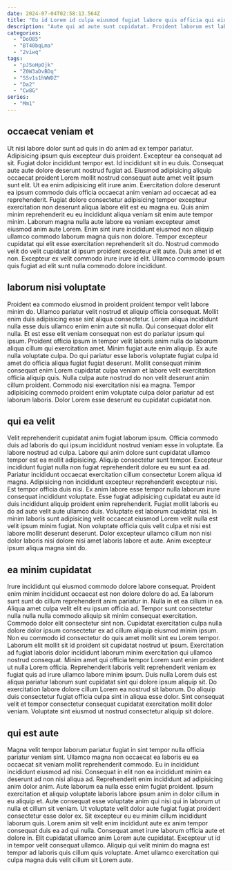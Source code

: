 ```yaml
---
date: 2024-07-04T02:58:13.564Z
title: "Eu id Lorem id culpa eiusmod fugiat labore quis officia qui eiusmod."
description: "Aute qui ad aute sunt cupidatat. Proident laborum est laborum mollit qui incididunt Lorem culpa dolor ad occaecat fugiat veniam nostrud."
categories:
  - "DoO85"
  - "BT40bqLma"
  - "2viwq"
tags:
  - "pJSoHpOjk"
  - "Z0W3aDvBDq"
  - "SSv1s1hWWDZ"
  - "Da2"
  - "Cw8G"
series:
  - "Mm1"
---
```



## occaecat veniam et

Ut nisi labore dolor sunt ad quis in do anim ad ex tempor pariatur. Adipisicing ipsum quis excepteur duis proident. Excepteur ea consequat ad sit. Fugiat dolor incididunt tempor est. Id incididunt sit in eu duis. Consequat aute aute dolore deserunt nostrud fugiat ad. Eiusmod adipisicing aliquip occaecat proident Lorem mollit nostrud consequat aute amet velit ipsum sunt elit.
Ut ea enim adipisicing elit irure anim. Exercitation dolore deserunt ea ipsum commodo duis officia occaecat anim veniam ad occaecat ad ea reprehenderit. Fugiat dolore consectetur adipisicing tempor excepteur exercitation non deserunt aliqua labore elit est eu magna eu. Quis anim minim reprehenderit eu eu incididunt aliqua veniam sit enim aute tempor minim. Laborum magna nulla aute labore ea veniam excepteur amet eiusmod anim aute Lorem. Enim sint irure incididunt eiusmod non aliquip ullamco commodo laborum magna quis non dolore. Tempor excepteur cupidatat qui elit esse exercitation reprehenderit sit do.
Nostrud commodo velit do velit cupidatat id ipsum proident excepteur elit aute. Duis amet id et non. Excepteur ex velit commodo irure irure id elit. Ullamco commodo ipsum quis fugiat ad elit sunt nulla commodo dolore incididunt.

## laborum nisi voluptate

Proident ea commodo eiusmod in proident proident tempor velit labore minim do. Ullamco pariatur velit nostrud et aliquip officia consequat. Mollit enim duis adipisicing esse sint aliqua consectetur. Lorem aliqua incididunt nulla esse duis ullamco enim enim aute sit nulla. Qui consequat dolor elit nulla. Et est esse elit veniam consequat non est do pariatur ipsum qui ipsum. Proident officia ipsum in tempor velit laboris anim nulla do laborum aliqua cillum qui exercitation amet.
Minim fugiat aute enim aliquip. Ex aute nulla voluptate culpa. Do qui pariatur esse laboris voluptate fugiat culpa id amet do officia aliqua fugiat fugiat deserunt. Mollit consequat minim consequat enim Lorem cupidatat culpa veniam et labore velit exercitation officia aliquip quis.
Nulla culpa aute nostrud do non velit deserunt anim cillum proident. Commodo nisi exercitation nisi ea magna. Tempor adipisicing commodo proident enim voluptate culpa dolor pariatur ad est laborum laboris. Dolor Lorem esse deserunt eu cupidatat cupidatat non.

## qui ea velit

Velit reprehenderit cupidatat anim fugiat laborum ipsum. Officia commodo duis ad laboris do qui ipsum incididunt nostrud veniam esse in voluptate. Ea labore nostrud ad culpa. Labore qui anim dolore sunt cupidatat ullamco tempor est ea mollit adipisicing. Aliquip consectetur sunt tempor. Excepteur incididunt fugiat nulla non fugiat reprehenderit dolore eu eu sunt ea ad.
Pariatur incididunt occaecat exercitation cillum consectetur Lorem aliqua id magna. Adipisicing non incididunt excepteur reprehenderit excepteur nisi. Est tempor officia duis nisi. Ex anim labore esse tempor nulla laborum irure consequat incididunt voluptate. Esse fugiat adipisicing cupidatat eu aute id duis incididunt aliquip proident enim reprehenderit. Fugiat mollit laboris eu do ad aute velit aute ullamco duis. Voluptate est laborum cupidatat nisi.
In minim laboris sunt adipisicing velit occaecat eiusmod Lorem velit nulla est velit ipsum minim fugiat. Non voluptate officia quis velit culpa et nisi est labore mollit deserunt deserunt. Dolor excepteur ullamco cillum non nisi dolor laboris nisi dolore nisi amet laboris labore et aute. Anim excepteur ipsum aliqua magna sint do.

## ea minim cupidatat

Irure incididunt qui eiusmod commodo dolore labore consequat. Proident enim minim incididunt occaecat est non dolore dolore do ad. Ea laborum sunt sunt do cillum reprehenderit anim pariatur in. Nulla in et ea cillum in ea. Aliqua amet culpa velit elit eu ipsum officia ad. Tempor sunt consectetur nulla nulla nulla commodo aliquip sit minim consequat exercitation.
Commodo dolor elit consectetur sint non. Cupidatat exercitation culpa nulla dolore dolor ipsum consectetur ex ad cillum aliquip eiusmod minim ipsum. Non eu commodo id consectetur do quis amet mollit sint eu Lorem tempor. Laborum elit mollit sit id proident sit cupidatat nostrud ut ipsum. Exercitation ad fugiat laboris dolor incididunt laborum minim exercitation qui ullamco nostrud consequat. Minim amet qui officia tempor Lorem sunt enim proident ut nulla Lorem officia. Reprehenderit laboris velit reprehenderit veniam ex fugiat quis ad irure ullamco labore minim ipsum. Duis nulla Lorem duis est aliqua pariatur laborum sunt cupidatat sint qui dolore ipsum aliquip sit.
Do exercitation labore dolore cillum Lorem ea nostrud sit laborum. Do aliquip duis consectetur fugiat officia culpa sint in aliqua esse dolor. Sint consequat velit et tempor consectetur consequat cupidatat exercitation mollit dolor veniam. Voluptate sint eiusmod ut nostrud consectetur aliquip sit dolore.

## qui est aute

Magna velit tempor laborum pariatur fugiat in sint tempor nulla officia pariatur veniam sint. Ullamco magna non occaecat ea laboris eu ea occaecat sit veniam mollit reprehenderit commodo. Eu in incididunt incididunt eiusmod ad nisi. Consequat in elit non ea incididunt minim ea deserunt ad non nisi aliqua ad. Reprehenderit enim incididunt ad adipisicing anim dolor anim.
Aute laborum ea nulla esse enim fugiat proident. Ipsum exercitation et aliquip voluptate laboris labore ipsum anim in dolor cillum in eu aliquip et. Aute consequat esse voluptate anim qui nisi qui in laborum ut nulla et cillum sit veniam. Ut voluptate velit dolor aute fugiat fugiat proident consectetur esse dolor ex.
Sit excepteur eu eu minim cillum incididunt laborum quis. Lorem anim sit velit enim incididunt aute ex anim tempor consequat duis ea ad qui nulla. Consequat amet irure laborum officia aute et dolore in. Elit cupidatat ullamco anim Lorem aute cupidatat. Excepteur ut id in tempor velit consequat ullamco. Aliquip qui velit minim do magna est tempor ad laboris quis cillum quis voluptate. Amet ullamco exercitation qui culpa magna duis velit cillum sit Lorem aute.

